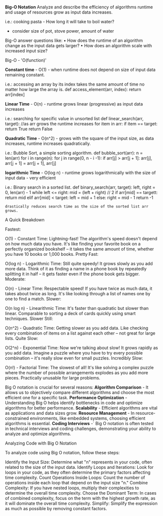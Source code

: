 __Big-O Notation__
Analyze and describe the efficiency of algorithms runtime and usage of resources grow as input data increases.

i.e.: cooking pasta - How long it will take to boil water?
- consider size of pot, stove power, amount of water

Big-O answer questions like:
• How does the runtime of an algorithm change as the input data gets larger?
• How does an algorithm scale with increased input size?

Big-O - 'O(function)'

__Constant time__ - O(1) - when runtime does not depend on size of input data remaining constant.

i.e.: accessing an array by its index takes the same amount of time no matter how large the array is.
def access_element(arr, index):
    return arr[index] 


__Linear Time__ - O(n) - runtime grows linear (progressive) as input data increases

i.e.: searching for specific value in unsorted list
def linear_search(arr, target): //as arr grows the runtime increases
    for item in arr: 
        if item == target:
            return True
    return False

__Quadratic Time__ - O(n^2) - grows with the square of the input size, as data increases, runtime increases quadratically.

i.e.: Bubble Sort, a simple sorting algorithm.
def bubble_sort(arr):
    n = len(arr)
    for i in range(n):
        for j in range(0, n - i -1):
            if arr[j] > arr[j + 1]:
                arr[j], arr[j + 1] = arr[j + 1], arr[j]

__logarithmic Time__ - O(log n) - runtime grows logarithmically with the size of input data - very efficient

i.e.: Binary search in a sorted list.
def binary_search(arr, target):
    left, right = 0, len(arr) - 1
    while left <= right:
        mid = (left + right) // 2
        if arr[mid] == targett:
            return mid
        elif arr[mid] < target:
            left = mid + 1
        else:
            right = mid - 1
        return -1

    drastically reduces search time as the size of the sorted list arr grows.


A Quick Breakdown

Fastest:

O(1) - Constant Time: Lightning-fast! The algorithm's speed doesn't depend on how much data you have. It's like finding your favorite book on a perfectly organized bookshelf – it takes the same amount of time, whether you have 10 books or 1,000 books.
Pretty Fast:

O(log n) - Logarithmic Time: Still quite speedy! It grows slowly as you add more data. Think of it as finding a name in a phone book by repeatedly splitting it in half – it gets faster even if the phone book gets bigger.
Moderate:

O(n) - Linear Time: Respectable speed! If you have twice as much data, it takes about twice as long. It's like looking through a list of names one by one to find a match.
Slower:

O(n log n) - Linearithmic Time: It's faster than quadratic but slower than linear. Comparable to sorting a deck of cards quickly using smart techniques.
Slower Still:

O(n^2) - Quadratic Time: Getting slower as you add data. Like checking every combination of items on a list against each other – not great for large lists.
Quite Slow:

O(2^n) - Exponential Time: Now we're talking about slow! It grows rapidly as you add data. Imagine a puzzle where you have to try every possible combination – it's really slow even for small puzzles.
Incredibly Slow:

O(n!) - Factorial Time: The slowest of all! It's like solving a complex puzzle where the number of possible arrangements explodes as you add more pieces. Practically unusable for large problems.



Big O notation is crucial for several reasons:
__Algorithm Comparison__ - It allows us to objectively compare different algorithms and choose the most efficient one for a specific task.
__Performance Optimization__ -  Understanding Big O helps identify bottlenecks in code and optimize algorithms for better performance.
__Scalability__ -  Efficient algorithms are vital as applications and data sizes grow.
__Resource Management__ - In resource-constrained environments, like embedded systems, choosing efficient algorithms is essential.
__Coding Interviews__ -` Big O notation is often tested in technical interviews and coding challenges, demonstrating your ability to analyze and optimize algorithms.



Analyzing Code with Big O Notation

To analyze code using Big O notation, follow these steps:

Identify the Input Size: Determine what "n" represents in your code, often related to the size of the input data.
Identify Loops and Iterations: Look for loops in your code, as they often determine the primary factors affecting time complexity.
Count Operations Inside Loops: Count the number of operations inside each loop that depend on the input size "n."
Combine Complexity: If you have nested loops, multiply their complexities to determine the overall time complexity.
Choose the Dominant Term: In cases of combined complexity, focus on the term with the highest growth rate, as it will dominate the overall time complexity.
Simplify: Simplify the expression as much as possible by removing constant factors.